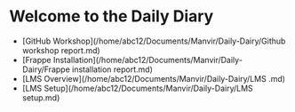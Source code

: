 # Welcome to the Daily Diary

- [GitHub Workshop](/home/abc12/Documents/Manvir/Daily-Dairy/Github workshop report.md)
- [Frappe Installation](/home/abc12/Documents/Manvir/Daily-Dairy/Frappe installation report.md)
- [LMS Overview](/home/abc12/Documents/Manvir/Daily-Dairy/LMS .md)
- [LMS Setup](/home/abc12/Documents/Manvir/Daily-Dairy/LMS setup.md)


